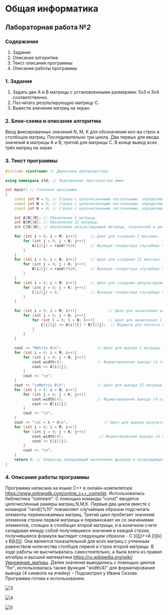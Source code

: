 # Общая информатика

## Лабораторная работа №_2_

### Содержание

1. Задание
2. Описание алгоритма
3. Текст описания программы
4. Описание работы программы

### 1. Задание

1. Задать две А и B матрицы с установленными размерами: 5х3 и 3х4 соответственно.
2. Посчитать результирующую матрицу С.
3. Вывести значения матриц на экран.

### 2. Блок-схема и описание алгоритма

Ввод фиксированных значений N, M, K для обозначения кол-ва строк и столбоцов матриц. Последовательно три цикла. Два первых для ввода значений в матрицы А и В,
третий для матрицы С. В конце вывод всех трёх матриц на экран

### 3. Текст программы
```c++
#include <iostream> // Директива препроцессора
    
using namespace std; // Подключение пространства имен
    
int main() // Головная программа
{
    const int M = 5; // Строка с целочисленными постоянными, определяющими число строк I матрицы.
    const int N = 3; // Строка с целочисленными постоянными, определяющими число столбцов I / строк II матрицы.
    const int K = 4; // Строка с целочисленными постоянными, определяющими число столбцов II матрицы.
    
    int A[N][M]; // Объявление I матрицы.
    int B[M][K]; // Объявление II матрицы.
    int C[N][N]; // Объявление результирующей матрицы, полученной в дальнейшем в ходе перемножения.
    
    for (int i = 0; i < M; i++){      // Цикл для создания I массива.
        for (int j = 0; j < N; j++){
            A[i][j] = rand()%10;      // Функция генератора случайных чисел элементов I матрицы.
        }
    }
    for (int i = 0; i < N; i++){      // Цикл для создания II массива.
        for (int j = 0; j < K; j++){     
            B[i][j] = rand()%10;      // Функция генератора случайных чисел элементов II матрицы.
        }
    }
    for (int i = 0; i < M; i++){      // Цикл для создания результирующего массива.
        for (int j = 0; j < K; j++){
            C[i][j] = 0;              // Функция генератора случайных чисел элементов результирующей матрицы.
        }     
    }
    
    for (int i = 0; i < M; i++){              // Цикл для вычисления результата умножения матриц.
        for (int j = 0; j < K; j++){ 
            for (int l = 0; l < N; l++){      // Цикл для вычисления l-го, j-го элемента результирующей матрицы.
                C[i][j] += A[i][l] * B[l][j];  // Формула для посчета перемножения матриц
            }
        }
    }
    
    cout << "Matrix A\n";                // Цикл для вывода I матрицы.
    for (int i = 0; i < M; i++){
        for (int j = 0; j < N; j++){
            cout.width(4);               // Форматирование вывода (4 символа на ячейку).
            cout << A[i][j];
        }
        cout << "\n";
    }
    cout << "\nMatrix B\n";              // Цикл для вывода II матрицы.
    for (int i = 0; i < N; i++){
        for (int j = 0; j < K; j++){
            cout.width(4);               // Форматирование вывода (4 символа на ячейку).
            cout << B[i][j];
        }
        cout << "\n";
    }
    cout << "\nC = A * B\n";                // Цикл для вывода результирующей матрицы.
    for (int i = 0; i < M; i++){
        for (int j = 0; j < K; j++){
            cout.width(4);                // Форматирование вывода (4 символа на ячейку).
            cout << C[i][j];
        }
        cout << "\n";
    }
    return 0; // Оператор,завершающий выполнение функции и возвращающий управление вызывающей функции
}
```
### 4. Описание работы программы

Программа написана на языке C++ в онлайн-компиляторе https://www.onlinegdb.com/online_c++_compiler. Использовалась библиотека "iostream". C помощью команды "const" вводятся целочисленные рамеры матриц N,M,К. Первые два цикла вместе с командой "rand()%10"
повзволяет случайным образом подсчитать элементы перемножаемых матриц. Третий цикл пробегает значения элеменов строки первой матрицы и перемножает 
их со значениями элементов, стоящих в столбацах второй матрицы, и в конечном счете складывая между собой получившиеся значения в каждой строке, получившееся формула выглядит 
следующим образом - C [i][j]+=A [i][k] x B[k][j]. Она является показательной для всех матриц с учтенным равенством количества столбцов первой и строк второй матрицы. В ходе работы не высчитывалась самостоятельно, а была взята из правил алгебры и высшей математики https://ru.wikipedia.org/wiki/Умножение_матриц. Далее значения выводились с помощью циклов "for", использовалась также функция "width(4)" для форматирование вывода (4 символа на ячейку) - Подсмотрел у Ивана Сизова. Программа готова к использованию.

![3](https://user-images.githubusercontent.com/100378744/169474316-d5717e48-8f33-414d-bb81-f8b2447c19a4.PNG)

![4](https://user-images.githubusercontent.com/100378744/169474345-bcc2fd1d-0e20-45f1-8d0e-b08dbf6d48f3.PNG)

![5](https://user-images.githubusercontent.com/100378744/169474355-46d0a982-6227-48c1-b65e-91390c1b8eda.PNG)
